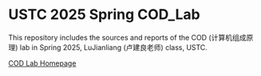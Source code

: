 # USTC 2025 Spring COD_Lab
This repository includes the sources and reports of the COD (计算机组成原理) lab in Spring 2025, LuJianliang (卢建良老师) class, USTC.

[COD Lab Homepage](https://soc.ustc.edu.cn/COD/)
